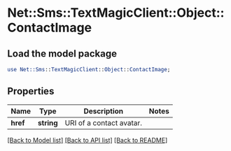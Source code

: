 # Net::Sms::TextMagicClient::Object::ContactImage

## Load the model package
```perl
use Net::Sms::TextMagicClient::Object::ContactImage;
```

## Properties
Name | Type | Description | Notes
------------ | ------------- | ------------- | -------------
**href** | **string** | URI of a contact avatar. | 

[[Back to Model list]](../README.md#documentation-for-models) [[Back to API list]](../README.md#documentation-for-api-endpoints) [[Back to README]](../README.md)


